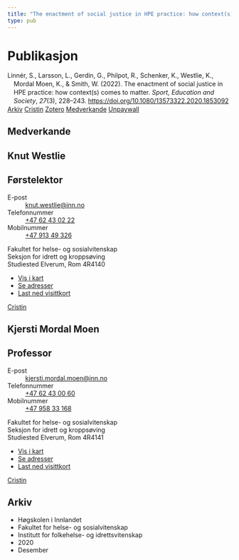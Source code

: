 ```yaml
---
title: "The enactment of social justice in HPE practice: how context(s) comes to matter"
type: pub
---
```

<h1>Publikasjon</h1>
<article id="csl-bib-container-IQ7786AK" class="csl-bib-container">
  <div class="csl-bib-body" style="line-height: 1.35; padding-left: 1em; text-indent:-1em;">
  <div class="csl-entry">Linn&#xE9;r, S., Larsson, L., Gerdin, G., Philpot, R., Schenker, K., Westlie, K., Mordal Moen, K., &amp; Smith, W. (2022). The enactment of social justice in HPE practice: how context(s) comes to matter. <i>Sport, Education and Society</i>, <i>27</i>(3), 228&#x2013;243. <a href="https://doi.org/10.1080/13573322.2020.1853092">https://doi.org/10.1080/13573322.2020.1853092</a></div>
</div>
  <div class="csl-bib-buttons">
    <a href="#taxonomy-article-IQ7786AK" class="csl-bib-button">Arkiv</a>
    <a href="https://app.cristin.no/results/show.jsf?id=1855590" alt="Cristin URL" class="csl-bib-button">Cristin</a>
    <a href="http://zotero.org/groups/5022929/items/IQ7786AK" alt="Zotero URL" class="csl-bib-button">Zotero</a>
    <a href="#contributors-article-IQ7786AK" class="csl-bib-button">Medverkande</a>
    <a href="https://www.tandfonline.com/doi/pdf/10.1080/13573322.2020.1853092?needAccess=true" class="csl-bib-button">Unpaywall</a>
  </div>
  <div id="csl-bib-meta-container-IQ7786AK"></div>
</article>
<div id="csl-bib-meta-IQ7786AK" class="csl-bib-meta">
  <article id="contributors-article-IQ7786AK" class="contributors-article">
    <h1>Medverkande</h1>
    <div class="personas">
<div class="vrtx-hinn-person-card">
<div class="photo">
<i class="lar la-user-circle missing-person"></i>
</div>
<div class="info">
<hgroup><h1>Knut Westlie</h1>
<h2>Førstelektor</h2>
</hgroup><dl>
<dt>E-post</dt>
<dd>
<a href="mailto:knut.westlie@inn.no">knut.westlie@inn.no</a>
</dd>
<dt>Telefonnummer</dt>
<dd><a href="tel:+4762430222">
+47 62 43 02 22
</a></dd>
<dt>Mobilnummer</dt>
<dd><a href="tel:+4791349326">
+47 913 49 326
</a></dd>
</dl>
<p>
Fakultet for helse- og sosialvitenskap<br>
Seksjon for idrett og kroppsøving<br>
Studiested Elverum,
Rom 4R4140
</p>
<ul class="vrtx-hinn-links">
<li><a href="https://www.google.com/maps?q=60.88156,11.53723">Vis i kart</a></li>
<li><a href="https://www.inn.no/finn-en-ansatt/knut-westlie.html#vrtx-hinn-addresses">Se adresser</a></li>
<li><a href="https://www.inn.no/finn-en-ansatt/knut-westlie.html?vrtx=vcf">Last ned visittkort</a></li>
</ul>
</div>
</div>
<a href="https://app.cristin.no/persons/show.jsf?id=620342" alt="Cristin URL" class="personas-cristin">Cristin</a>
</div> <div class="personas">
<div class="vrtx-hinn-person-card">
<div class="photo">
<i class="lar la-user-circle missing-person"></i>
</div>
<div class="info">
<hgroup><h1>Kjersti Mordal Moen</h1>
<h2>Professor</h2>
</hgroup><dl>
<dt>E-post</dt>
<dd>
<a href="mailto:kjersti.mordal.moen@inn.no">kjersti.mordal.moen@inn.no</a>
</dd>
<dt>Telefonnummer</dt>
<dd><a href="tel:+4762430060">
+47 62 43 00 60
</a></dd>
<dt>Mobilnummer</dt>
<dd><a href="tel:+4795833168">
+47 958 33 168
</a></dd>
</dl>
<p>
Fakultet for helse- og sosialvitenskap<br>
Seksjon for idrett og kroppsøving<br>
Studiested Elverum,
Rom 4R4141
</p>
<ul class="vrtx-hinn-links">
<li><a href="https://www.google.com/maps?q=60.88156,11.53723">Vis i kart</a></li>
<li><a href="https://www.inn.no/finn-en-ansatt/kjersti-mordal-moen.html#vrtx-hinn-addresses">Se adresser</a></li>
<li><a href="https://www.inn.no/finn-en-ansatt/kjersti-mordal-moen.html?vrtx=vcf">Last ned visittkort</a></li>
</ul>
</div>
</div>
<a href="https://app.cristin.no/persons/show.jsf?id=53554" alt="Cristin URL" class="personas-cristin">Cristin</a>
</div>
  </article>
  <article id="taxonomy-article-IQ7786AK" class="taxonomy-article">
    <h1>Arkiv</h1>
    <ul>
      <li>Høgskolen i Innlandet</li>
      <li>Fakultet for helse- og sosialvitenskap</li>
      <li>Institutt for folkehelse- og idrettsvitenskap</li>
      <li>2020</li>
      <li>Desember</li>
    </ul>
  </article>
</div>
